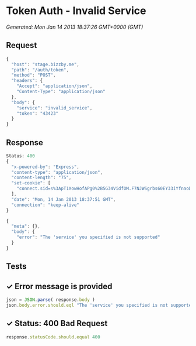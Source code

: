 # Token Auth - Invalid Service

*Generated: Mon Jan 14 2013 18:37:26 GMT+0000 (GMT)*
## Request
```javascript
{
  "host": "stage.bizzby.me",
  "path": "/auth/token",
  "method": "POST",
  "headers": {
    "Accept": "application/json",
    "Content-Type": "application/json"
  },
  "body": {
    "service": "invalid_service",
    "token": "43423"
  }
}
```

## Response
```javascript
Status: 400
{
  "x-powered-by": "Express",
  "content-type": "application/json",
  "content-length": "75",
  "set-cookie": [
    "connect.sid=s%3ApT1XowHofAPg0%2B5G34VidfOM.F7NJWSgrbs60EY33iYfnaoD0G6AOOnL%2B1DRDSbEEQW0; Path=/"
  ],
  "date": "Mon, 14 Jan 2013 18:37:51 GMT",
  "connection": "keep-alive"
}
```
```javascript
{
  "meta": {},
  "body": {
    "error": "The 'service' you specified is not supported"
  }
}
```

## Tests

## ✓ Error message is provided
```javascript
json = JSON.parse( response.body )
json.body.error.should.eql "The 'service' you specified is not supported"
```

## ✓ Status: 400 Bad Request
```javascript
response.statusCode.should.equal 400
```

